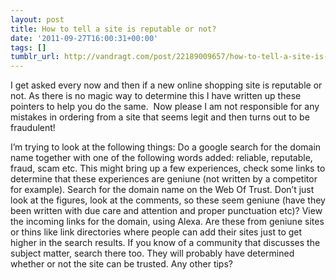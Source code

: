 ```yaml
---
layout: post
title: How to tell a site is reputable or not?
date: '2011-09-27T16:00:31+00:00'
tags: []
tumblr_url: http://vandragt.com/post/22189009657/how-to-tell-a-site-is-reputable-or-not
---
```

I get asked every now and then if a new online shopping site is reputable or not. As there is no magic way to determine this I have written up these pointers to help you do the same.  Now please I am not responsible for any mistakes in ordering from a site that seems legit and then turns out to be fraudulent!

I’m trying to look at the following things:
Do a google search for the domain name together with one of the following words added: reliable, reputable, fraud, scam etc. This might bring up a few experiences, check some links to determine that these experiences are geniune (not written by a competitor for example).
	Search for the domain name on the Web Of Trust. Don’t just look at the figures, look at the comments, so these seem geniune (have they been written with due care and attention and proper punctuation etc)?
	View the incoming links for the domain, using Alexa. Are these from geniune sites or thins like link directories where people can add their sites just to get higher in the search results.
	If you know of a community that discusses the subject matter, search there too. They will probably have determined whether or not the site can be trusted.
Any other tips?
